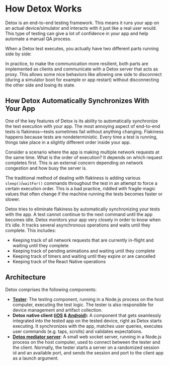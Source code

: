 # How Detox Works

Detox is an end-to-end testing framework. This means it runs your app on an actual device/simulator and interacts with it just like a real user would. This type of testing can give a lot of confidence in your app and help automate a manual QA process.

When a Detox test executes, you actually have two different parts running side by side:

In practice, to make the communication more resilient, both parts are implemented as clients and communicate with a Detox server that acts as proxy. This allows some nice behaviors like allowing one side to disconnect (during a simulator boot for example or app restart) without disconnecting the other side and losing its state.

## How Detox Automatically Synchronizes With Your App

One of the key features of Detox is its ability to automatically synchronize the test execution with your app. The most annoying aspect of end-to-end tests is flakiness—tests sometimes fail without anything changing. Flakiness happens because tests are nondeterministic. Every time a test is running, things take place in a slightly different order inside your app.

Consider a scenario where the app is making multiple network requests at the same time. What is the order of execution? It depends on which request completes first. This is an external concern depending on network congestion and how busy the server is.

The traditional method of dealing with flakiness is adding various `sleep()`/`waitFor()` commands throughout the test in an attempt to force a certain execution order. This is a bad practice, riddled with fragile magic values that often change if the machine running the tests becomes faster or slower.

Detox tries to eliminate flakiness by automatically synchronizing your tests with the app. A test cannot continue to the next command until the app becomes idle. Detox monitors your app very closely in order to know when it’s idle. It tracks several asynchronous operations and waits until they complete. This includes:

- Keeping track of all network requests that are currently in-flight and waiting until they complete
- Keeping track of pending animations and waiting until they complete
- Keeping track of timers and waiting until they expire or are cancelled
- Keeping track of the React Native operations

## Architecture

Detox comprises the following components:

- [**Tester**](https://github.com/wix/Detox/tree/master/detox/src): The testing component, running in a Node.js process on the host computer, executing the test logic. The tester is also responsible for device management and artifact collection.
- **Detox native client ([iOS](https://github.com/wix/Detox/tree/master/detox/ios) & [Android](https://github.com/wix/Detox/tree/master/detox/android)):** A component that gets seamlessly integrated into the tested app on the tested device, right as Detox starts executing. It synchronizes with the app, matches user queries, executes user commands (e.g. taps, scrolls) and validates expectations.
- **[Detox mediator server](https://github.com/wix/Detox/tree/master/detox/src/server)**: A small web socket server, running in a Node.js process on the host computer, used to connect between the tester and the client. Normally, the tester starts a server on a randomized session id and an available port, and sends the session and port to the client app as a launch argument.
